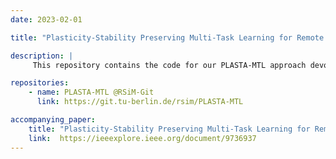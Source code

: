 ```yaml
---
date: 2023-02-01

title: "Plasticity-Stability Preserving Multi-Task Learning for Remote Sensing Image Retrieval"

description: |
     This repository contains the code for our PLASTA-MTL approach devoted to plasticity-stability preserving multi-task learning for image retrieval in remote sensing. PLASTA-MTL includes two novel loss functions: i) the plasticity preserving loss (PPL) function for minimizing the difference of gradient magnitudes for the global representation and task-specific embedding spaces; and ii) the stability preserving loss (SPL) function for minimizing the angular distances between the task gradients over global representation space. For the training of PLASTA-MTL approach, this repository also includes our sequential optimization algorithm.

repositories:
    - name: PLASTA-MTL @RSiM-Git
      link: https://git.tu-berlin.de/rsim/PLASTA-MTL

accompanying_paper:
    title: "Plasticity-Stability Preserving Multi-Task Learning for Remote Sensing Image Retrieval"
    link:  https://ieeexplore.ieee.org/document/9736937
---
```

